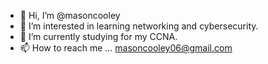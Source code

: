 - 👋 Hi, I’m @masoncooley
- 👀 I’m interested in learning networking and cybersecurity.
- 🌱 I’m currently studying for my CCNA.
- 📫 How to reach me ... masoncooley06@gmail.com

<!---
masoncooley/masoncooley is a ✨ special ✨ repository because its `README.md` (this file) appears on your GitHub profile.
You can click the Preview link to take a look at your changes.
--->
